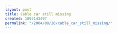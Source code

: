 ```yaml
---
layout: post
title: Cable car still missing
created: 1092143497
permalink: "/2004/08/10/cable_car_still_missing/"
---
```


